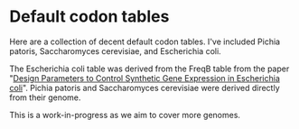 # Default codon tables

Here are a collection of decent default codon tables. I've included Pichia patoris, Saccharomyces cerevisiae, and Escherichia coli.

The Escherichia coli table was derived from the FreqB table from the paper "[Design Parameters to Control Synthetic Gene Expression in Escherichia coli](https://doi.org/10.1371/journal.pone.0007002)". Pichia patoris and Saccharomyces cerevisiae were derived directly from their genome.

This is a work-in-progress as we aim to cover more genomes.

